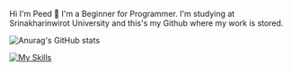 Hi I'm Peed 👋
  I'm a Beginner for Programmer. I'm studying at Srinakharinwirot University and this's my Github where my work is stored.
  
![Anurag's GitHub stats](https://github-readme-stats.vercel.app/api?username=M6xbom1&show_icons=true&theme=dark)

[![My Skills](https://skillicons.dev/icons?i=java,python,html,css,js,php,sql,boostraps,arduino)](https://skillicons.dev)
